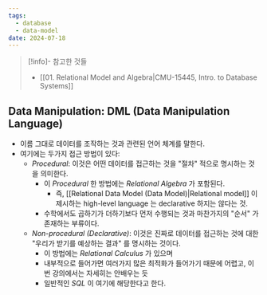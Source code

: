 ```yaml
---
tags:
  - database
  - data-model
date: 2024-07-18
---
```

> [!info]- 참고한 것들
> - [[01. Relational Model and Algebra|CMU-15445, Intro. to Database Systems]]

## Data Manipulation: DML (Data Manipulation Language)

- 이름 그대로 데이터를 조작하는 것과 관련된 언어 체계를 말한다.
- 여기에는 두가지 접근 방법이 있다:
	- *Procedural*: 이것은 어떤 데이터를 접근하는 것을 "절차" 적으로 명시하는 것을 의미한다.
		- 이 *Procedural* 한 방법에는 *Relational Algebra* 가 포함된다.
			- 즉, [[Relational Data Model (Data Model)|Relational model]] 이 제시하는 high-level language 는 declarative 하지는 않다는 것.
		- 수학에서도 곱하기가 더하기보다 먼저 수행되는 것과 마찬가지의 "순서" 가 존재하는 부류이다.
	- *Non-procedural (Declarative)*: 이것은 진짜로 데이터를 접근하는 것에 대한 "우리가 받기를 예상하는 결과" 를 명시하는 것이다.
		- 이 방법에는 *Relational Calculus* 가 있으며
		- 내부적으로 들어가면 여러가지 많은 최적화가 들어가기 때문에 어렵고, 이번 강의에서는 자세히는 안배우는 듯
		- 일반적인 *SQL* 이 여기에 해당한다고 한다.